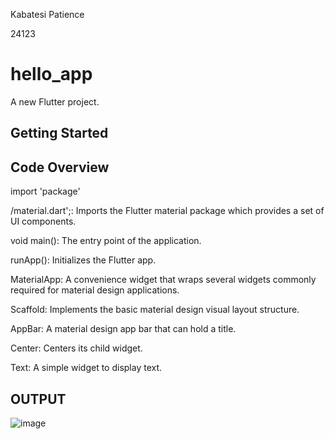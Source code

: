 Kabatesi Patience


24123
# hello_app

A new Flutter project.

## Getting Started

Code Overview
--------------

import 'package'

/material.dart';: Imports the Flutter material package which provides a set of UI components.

void main(): The entry point of the application.

runApp(): Initializes the Flutter app.

MaterialApp: A convenience widget that wraps several widgets commonly required for material design applications.

Scaffold: Implements the basic material design visual layout structure.

AppBar: A material design app bar that can hold a title.

Center: Centers its child widget.

Text: A simple widget to display text.

OUTPUT
-----
![image](https://github.com/tesii/Simple_HelloApp/assets/130172829/c9d90222-d6f1-4f6e-b310-911b05c804d0)

